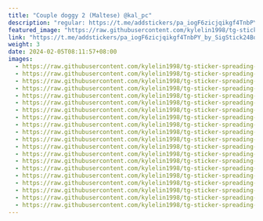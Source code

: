 ```yaml
---
title: "Couple doggy 2 (Maltese) @kal_pc"
description: "regular: https://t.me/addstickers/pa_iogF6zicjqikgf4TnbPY_by_SigStick24Bot"
featured_image: "https://raw.githubusercontent.com/kylelin1998/tg-sticker-spreading-worldwide-images/main/img/3fc5f13e-8afd-4252-8672-be917b9b3b64.jpg"
link: "https://t.me/addstickers/pa_iogF6zicjqikgf4TnbPY_by_SigStick24Bot"
weight: 3
date: 2024-02-05T08:11:57+08:00
images:
  - https://raw.githubusercontent.com/kylelin1998/tg-sticker-spreading-worldwide-images/main/img/3fc5f13e-8afd-4252-8672-be917b9b3b64.jpg
  - https://raw.githubusercontent.com/kylelin1998/tg-sticker-spreading-worldwide-images/main/img/6b132f3b-f2b6-46f6-998a-e0995db290ca.jpg
  - https://raw.githubusercontent.com/kylelin1998/tg-sticker-spreading-worldwide-images/main/img/c0570042-7075-4c7c-9918-6174f13fffb2.jpg
  - https://raw.githubusercontent.com/kylelin1998/tg-sticker-spreading-worldwide-images/main/img/b29debf5-619f-43f2-85e4-fd4c55313a44.jpg
  - https://raw.githubusercontent.com/kylelin1998/tg-sticker-spreading-worldwide-images/main/img/29be1bfb-8239-4d20-a9c1-f4333a4e9e74.jpg
  - https://raw.githubusercontent.com/kylelin1998/tg-sticker-spreading-worldwide-images/main/img/807afda1-fc3f-4de1-8fb3-85917d755887.jpg
  - https://raw.githubusercontent.com/kylelin1998/tg-sticker-spreading-worldwide-images/main/img/0cafe89c-d978-4fdf-b695-41068008bbdc.jpg
  - https://raw.githubusercontent.com/kylelin1998/tg-sticker-spreading-worldwide-images/main/img/f85828de-1e90-4230-9680-d61dc7ecb90d.jpg
  - https://raw.githubusercontent.com/kylelin1998/tg-sticker-spreading-worldwide-images/main/img/635ab281-2e29-4a9a-909f-32013fe6c487.jpg
  - https://raw.githubusercontent.com/kylelin1998/tg-sticker-spreading-worldwide-images/main/img/cf6164da-91ad-4ffc-a774-324dac19f9ab.jpg
  - https://raw.githubusercontent.com/kylelin1998/tg-sticker-spreading-worldwide-images/main/img/c9d28a2a-1d44-4487-a725-c5a3bbacb527.jpg
  - https://raw.githubusercontent.com/kylelin1998/tg-sticker-spreading-worldwide-images/main/img/06b9687b-3c22-4432-9c43-8283124d37ab.jpg
  - https://raw.githubusercontent.com/kylelin1998/tg-sticker-spreading-worldwide-images/main/img/71dc1956-8609-4883-ba84-d38073ff9c67.jpg
  - https://raw.githubusercontent.com/kylelin1998/tg-sticker-spreading-worldwide-images/main/img/3e8cfade-dfaf-48c9-b68f-0f86ead16f54.jpg
  - https://raw.githubusercontent.com/kylelin1998/tg-sticker-spreading-worldwide-images/main/img/6d46e9c1-2fd1-49f5-bdae-91ba39ecfd08.jpg
  - https://raw.githubusercontent.com/kylelin1998/tg-sticker-spreading-worldwide-images/main/img/32e331a6-552e-456d-844a-1d9400722ee4.jpg
  - https://raw.githubusercontent.com/kylelin1998/tg-sticker-spreading-worldwide-images/main/img/16a9ae9a-1dc3-408c-a7b3-58f908b2affe.jpg
  - https://raw.githubusercontent.com/kylelin1998/tg-sticker-spreading-worldwide-images/main/img/4fbbc6f5-940f-4166-a54f-f902b26df280.jpg
  - https://raw.githubusercontent.com/kylelin1998/tg-sticker-spreading-worldwide-images/main/img/52dde22d-8a1a-4a67-b2ea-50a1982bd821.jpg
  - https://raw.githubusercontent.com/kylelin1998/tg-sticker-spreading-worldwide-images/main/img/aa313e9c-ecfc-4471-8e60-9efc4c260cf5.jpg
---
```

